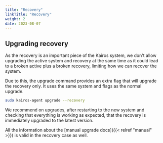 ```yaml
---
title: "Recovery"
linkTitle: "Recovery"
weight: 2
date: 2023-08-07
---
```



## Upgrading recovery

As the recovery is an important piece of the Kairos system, we don't allow upgrading the active system and recovery at the same time as
it could lead to a broken active plus a broken recovery, limiting how we can recover the system.

Due to this, the upgrade command provides an extra flag that will upgrade the recovery only. It uses the same system and flags as the normal upgrade.

```bash
sudo kairos-agent upgrade --recovery
```

We recommend on upgrades, after restarting to the new system and checking that everything is working as expected, that the recovery is immediately upgraded to the latest version.

All the information about the [manual upgrade docs]({{< relref "manual" >}}) is valid in the recovery case as well.
